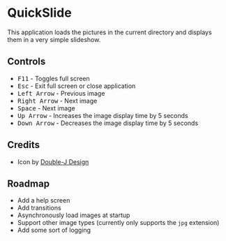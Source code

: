 ﻿QuickSlide
============

This application loads the pictures in the current directory and displays
them in a very simple slideshow.

Controls
---------

- <kbd>F11</kbd> - Toggles full screen
- <kbd>Esc</kbd> - Exit full screen or close application
- <kbd>Left Arrow</kbd> - Previous image
- <kbd>Right Arrow</kbd> - Next image
- <kbd>Space</kbd> - Next image
- <kbd>Up Arrow</kbd> - Increases the image display time by 5 seconds
- <kbd>Down Arrow</kbd> - Decreases the image display time by 5 seconds

Credits
---------

- Icon by [Double-J Design](http://www.doublejdesign.co.uk/)

Roadmap
---------

- Add a help screen
- Add transitions
- Asynchronously load images at startup
- Support other image types (currently only supports the `jpg` extension)
- Add some sort of logging

